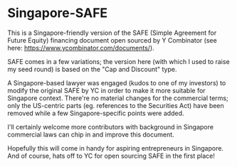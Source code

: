 # Singapore-SAFE
This is a Singapore-friendly version of the SAFE (Simple Agreement for Future Equity) financing document open sourced by Y Combinator (see here: https://www.ycombinator.com/documents/).

SAFE comes in a few variations; the version here (with which I used to raise my seed round) is based on the "Cap and Discount" type.

A Singapore-based lawyer was engaged (kudos to one of my investors) to modify the original SAFE by YC in order to make it more suitable for Singapore context. There're no material changes for the commercial terms; only the US-centric parts (eg. references to the Securities Act) have been removed while a few Singapore-specific points were added. 

I'll certainly welcome more contributors with background in Singapore commercial laws can chip in and improve this document. 

Hopefully this will come in handy for aspiring entrepreneurs in Singapore. And of course, hats off to YC for open sourcing SAFE in the first place!

